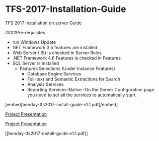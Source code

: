 # TFS-2017-Installation-Guide
TFS 2017 Installation on server Guide 

####Pre-requisites 
- run Windows Update
- NET Framework 3.5 features are installed
- Web Server (IIS) is checked in Server Roles
- .NET Framework 4.6 Features is checked in Features
- SQL Server is installed
    - Features Selections (Under Instance Features)
      - Database Engine Services
      - Full-text and Semantic Extractions for Search
      - Analysis Services
      - Reporting Services–Native
    -On the Server Configuration page you need to set all the services to automatically start.


[embed]benday-tfs2017-install-guide-v1.1.pdf[/embed]

[Project Presentation](benday-tfs2017-install-guide-v1.1.pdf "Project Presentation PDF")

[Project Presentation](benday-tfs2017-install-guide-v1.1.pdf)

[[benday-tfs2017-install-guide-v1.1.pdf]]
